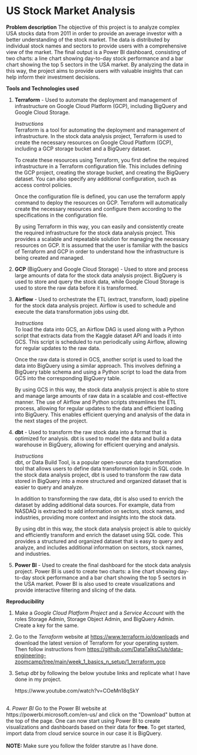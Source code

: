 # US Stock Market Analysis
<b>Problem description</b>
The objective of this project is to analyze complex USA stocks data from 2011 in order to provide an average investor with a better understanding of the stock market. The data is distributed by individual stock names and sectors to provide users with a comprehensive view of the market. The final output is a Power BI dashboard, consisting of two charts: a line chart showing day-to-day stock performance and a bar chart showing the top 5 sectors in the USA market. By analyzing the data in this way, the project aims to provide users with valuable insights that can help inform their investment decisions.

<b>Tools and Technologies used</b>
1. <b>Terraform</b> - Used to automate the deployment and management of infrastructure on Google Cloud Platform (GCP), including BigQuery and Google Cloud Storage.

    <i>Instructions</i><br>
    Terraform is a tool for automating the deployment and management of infrastructure. In the stock data analysis project, Terraform is used to create the necessary resources on Google Cloud Platform (GCP), including a GCP storage bucket and a BigQuery dataset.

    To create these resources using Terraform, you first define the required infrastructure in a Terraform configuration file. This includes defining the GCP project, creating the storage bucket, and creating the BigQuery dataset. You can also specify any additional configuration, such as access control policies.

    Once the configuration file is defined, you can use the terraform apply command to deploy the resources on GCP. Terraform will automatically create the necessary resources and configure them according to the specifications in the configuration file.

    By using Terraform in this way, you can easily and consistently create the required infrastructure for the stock data analysis project. This provides a scalable and repeatable solution for managing the necessary resources on GCP. It is assumed that the user is familiar with the basics of Terraform and GCP in order to understand how the infrastructure is being created and managed.

2. <b>GCP</b> (BigQuery and Google Cloud Storage) - Used to store and process large amounts of data for the stock data analysis project. BigQuery is used to store and query the stock data, while Google Cloud Storage is used to store the raw data before it is transformed.

3. <b>Airflow</b> - Used to orchestrate the ETL (extract, transform, load) pipeline for the stock data analysis project. Airflow is used to schedule and execute the data transformation jobs using dbt.

    <i>Instructions</i><br>
    To load the data into GCS, an Airflow DAG is used along with a Python script that extracts data from the Kaggle dataset API and loads it into GCS. This script is scheduled to run periodically using Airflow, allowing for regular updates to the raw data.

    Once the raw data is stored in GCS, another script is used to load the data into BigQuery using a similar approach. This involves defining a BigQuery table schema and using a Python script to load the data from GCS into the corresponding BigQuery table.

    By using GCS in this way, the stock data analysis project is able to store and manage large amounts of raw data in a scalable and cost-effective manner. The use of Airflow and Python scripts streamlines the ETL process, allowing for regular updates to the data and efficient loading into BigQuery. This enables efficient querying and analysis of the data in the next stages of the project.

4. <b>dbt</b> - Used to transform the raw stock data into a format that is optimized for analysis. dbt is used to model the data and build a data warehouse in BigQuery, allowing for efficient querying and analysis.

    <i>Instructions</i><br>
    dbt, or Data Build Tool, is a popular open-source data transformation tool that allows users to define data transformation logic in SQL code. In the stock data analysis project, dbt is used to transform the raw data stored in BigQuery into a more structured and organized dataset that is easier to query and analyze.

    In addition to transforming the raw data, dbt is also used to enrich the dataset by adding additional data sources. For example, data from NASDAQ is extracted to add information on sectors, stock names, and industries, providing more context and insights into the stock data.

    By using dbt in this way, the stock data analysis project is able to quickly and efficiently transform and enrich the dataset using SQL code. This provides a structured and organized dataset that is easy to query and analyze, and includes additional information on sectors, stock names, and industries.

5. <b>Power BI</b> - Used to create the final dashboard for the stock data analysis project. Power BI is used to create two charts: a line chart showing day-to-day stock performance and a bar chart showing the top 5 sectors in the USA market. Power BI is also used to create visualizations and provide interactive filtering and slicing of the data.

<b>Reproducibility</b>

1. Make a <i>Google Cloud Platform Project</i> and a <i>Service Account</i> with the roles Storage Admin, Storage Object Admin, and BigQuery Admin. Create a key for the same.

2. Go to the <i>Terraform</i> website at https://www.terraform.io/downloads and download the latest version of Terraform for your operating system. Then follow instructions from <link>https://github.com/DataTalksClub/data-engineering-zoomcamp/tree/main/week_1_basics_n_setup/1_terraform_gcp</link>

3. Setup <i>dbt</i> by following the below youtube links and replicate what I have done in my project.
    <link>https://www.youtube.com/watch?v=COeMn18qSkY</link>
<br>
4. <i>Power BI</i> Go to the Power BI website at https://powerbi.microsoft.com/en-us/ and click on the "Download" button at the top of the page. One can now start using Power BI to create visualizations and dashboards based on their data for <b>free</b>. To get started, import data from cloud service source in our case it is BigQuery. 
<br><br>
<b>NOTE: </b>Make sure you follow the folder starutre as I have done.